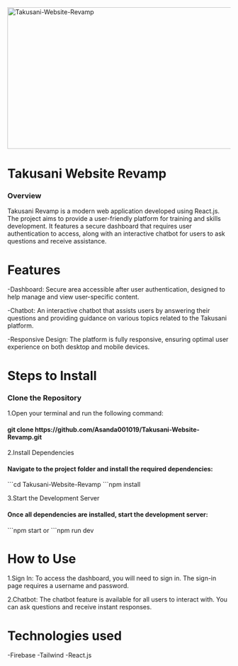 <img src="https://socialify.git.ci/Asanda001019/Takusani-Website-Revamp/image?font=Bitter&language=1&name=1&owner=1&pattern=Circuit+Board&stargazers=1&theme=Dark" alt="Takusani-Website-Revamp" width="640" height="320" />

<h1>Takusani Website Revamp</h1>
<h3>Overview</h3>
<p>Takusani Revamp is a modern web application developed using React.js. The project aims to provide a user-friendly platform for training and skills development. It features a secure dashboard that requires user authentication to access, along with an interactive chatbot for users to ask questions and receive assistance.</p>

<h1>Features</h1>
-Dashboard: Secure area accessible after user authentication, designed to help manage and view user-specific content.

-Chatbot: An interactive chatbot that assists users by answering their questions and providing guidance on various topics related to the Takusani platform.

-Responsive Design: The platform is fully responsive, ensuring optimal user experience on both desktop and mobile devices.

<h1>Steps to Install</h1>
<h3>Clone the Repository</h3>

1.Open your terminal and run the following command:
<h4>git clone https://github.com/Asanda001019/Takusani-Website-Revamp.git</h4>

2.Install Dependencies
<h4>Navigate to the project folder and install the required dependencies:</h4>
```cd Takusani-Website-Revamp
```npm install

3.Start the Development Server
<h4>Once all dependencies are installed, start the development server:</h4>
```npm start  or ```npm run dev

<h1>How to Use</h1>
1.Sign In: To access the dashboard, you will need to sign in. The sign-in page requires a username and password.

2.Chatbot: The chatbot feature is available for all users to interact with. You can ask questions and receive instant responses.

<h1>Technologies used</h1>
-Firebase
-Tailwind
-React.js
